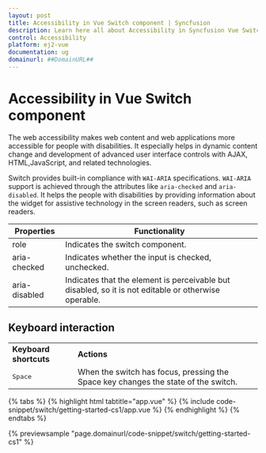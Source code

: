 ```yaml
---
layout: post
title: Accessibility in Vue Switch component | Syncfusion
description: Learn here all about Accessibility in Syncfusion Vue Switch component of Syncfusion Essential JS 2 and more.
control: Accessibility 
platform: ej2-vue
documentation: ug
domainurl: ##DomainURL##
---
```


# Accessibility in Vue Switch component

The web accessibility makes web content and web applications more accessible for people with disabilities. It especially helps in dynamic content change and development of advanced user interface controls with AJAX, HTML,JavaScript, and related technologies.

Switch provides built-in compliance with `WAI-ARIA` specifications. `WAI-ARIA` support is achieved through the attributes like `aria-checked` and `aria-disabled`. It helps the people with disabilities by providing information about the widget for assistive technology in the screen readers, such as screen readers.

| Properties | Functionality |
| ------------ | ----------------------- |
| role | Indicates the switch component. |
| aria-checked | Indicates whether the input is checked, unchecked. |
| aria-disabled | Indicates that the element is perceivable but disabled, so it is not editable or otherwise operable. |

## Keyboard interaction

<!-- markdownlint-disable MD033 -->
<table>
<tr>
<td>
<b>Keyboard shortcuts</b></td><td>
<b>Actions</b></td></tr>
<tr>
<td>
<kbd>Space</kbd></td><td>
When the switch has focus, pressing the Space key changes the state of the switch.</td></tr>
</table>

{% tabs %}
{% highlight html tabtitle="app.vue" %}
{% include code-snippet/switch/getting-started-cs1/app.vue %}
{% endhighlight %}
{% endtabs %}
        
{% previewsample "page.domainurl/code-snippet/switch/getting-started-cs1" %}